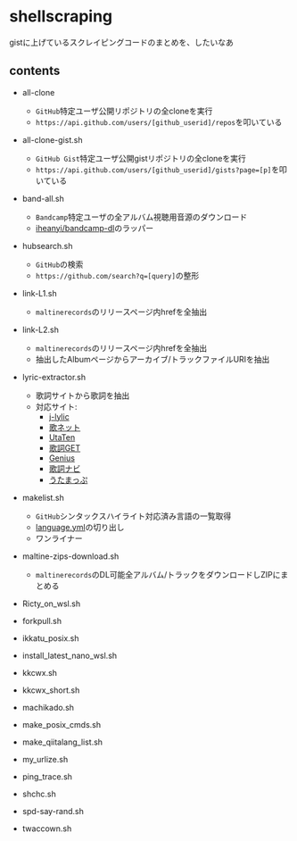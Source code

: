 # shellscraping

gistに上げているスクレイピングコードのまとめを、したいなあ

## contents

- all-clone
  - `GitHub`特定ユーザ公開リポジトリの全cloneを実行
  - `https://api.github.com/users/[github_userid]/repos`を叩いている
- all-clone-gist.sh
  - `GitHub Gist`特定ユーザ公開gistリポジトリの全cloneを実行
  - `https://api.github.com/users/[github_userid]/gists?page=[p]`を叩いている
- band-all.sh
  - `Bandcamp`特定ユーザの全アルバム視聴用音源のダウンロード
  - [iheanyi/bandcamp-dl](https://github.com/iheanyi/bandcamp-dl)のラッパー
- hubsearch.sh
  - `GitHub`の検索
  - `https://github.com/search?q=[query]`の整形
- link-L1.sh
  - `maltinerecords`のリリースページ内hrefを全抽出
- link-L2.sh
  - `maltinerecords`のリリースページ内hrefを全抽出
  - 抽出したAlbumページからアーカイブ/トラックファイルURIを抽出
- lyric-extractor.sh
  - 歌詞サイトから歌詞を抽出
  - 対応サイト:
    - [j-lylic](http://j-lyric.net/)
    - [歌ネット](https://www.uta-net.com/)
    - [UtaTen](https://utaten.com/)
    - [歌詞GET](http://www.kget.jp/)
    - [Genius](https://genius.com/)
    - [歌詞ナビ](https://kashinavi.com/)
    - [うたまっぷ](https://www.utamap.com/)
- makelist.sh
  - `GitHub`シンタックスハイライト対応済み言語の一覧取得
  - [language.yml](https://raw.githubusercontent.com/github/linguist/master/lib/linguist/languages.yml)の切り出し
  - ワンライナー
- maltine-zips-download.sh
  - `maltinerecords`のDL可能全アルバム/トラックをダウンロードしZIPにまとめる
- Ricty_on_wsl.sh

- forkpull.sh
- ikkatu_posix.sh
- install_latest_nano_wsl.sh
- kkcwx.sh
- kkcwx_short.sh
- machikado.sh
- make_posix_cmds.sh
- make_qiitalang_list.sh
- my_urlize.sh
- ping_trace.sh
- shchc.sh
- spd-say-rand.sh
- twaccown.sh
